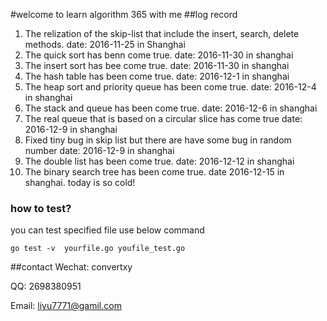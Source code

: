#welcome to learn algorithm 365 with me
##log record
1. The relization of the skip-list that include the insert, search, delete methods.  date: 2016-11-25 in Shanghai
2. The quick sort has benn come true. date: 2016-11-30 in shanghai
3. The insert sort has bee come true.  date: 2016-11-30 in shanghai
4. The hash table has been come true. date: 2016-12-1 in shanghai
5. The heap sort and priority queue has been come true. date: 2016-12-4 in shanghai
6. The stack and queue has been come true. date: 2016-12-6 in shanghai
7. The real queue that is based on a circular slice has come true  date: 2016-12-9 in shanghai
8. Fixed tiny bug in skip list but there are have some bug in random number date: 2016-12-9 in shanghai
9. The double list has been come true. date: 2016-12-12 in shanghai
10. The binary search tree has been come true. date 2016-12-15 in shanghai. today is so cold!


### how to test?
you can test specified file use below command
```
go test -v  yourfile.go youfile_test.go
```

##contact
Wechat: convertxy

QQ: 2698380951

Email: liyu7771@gamil.com
